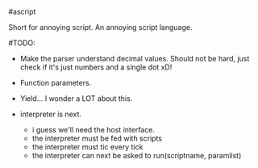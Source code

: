 #ascript

Short for annoying script. An annoying script language.

#TODO:

- Make the parser understand decimal values. Should not be hard, just check
if it's just numbers and a single dot xD!

- Function parameters.

- Yield... I wonder a LOT about this.

- interpreter is next.
	- i guess we'll need the host interface.
	- the interpreter must be fed with scripts
	- the interpreter must tic every tick
	- the interpreter can next be asked to run(scriptname, paramlist)

